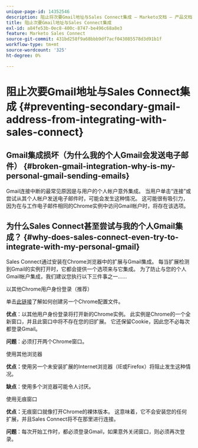 ```yaml
---
unique-page-id: 14352546
description: 阻止将次要Gmail地址与Sales Connect集成 — Marketo文档 — 产品文档
title: 阻止次要Gmail地址与Sales Connect集成
exl-id: a84fe53b-0ec8-400c-8747-be496c68a8e3
feature: Marketo Sales Connect
source-git-commit: 431bd258f9a68bbb9df7acf043085578d3d91b1f
workflow-type: tm+mt
source-wordcount: '325'
ht-degree: 0%

---
```


# 阻止次要Gmail地址与Sales Connect集成 {#preventing-secondary-gmail-address-from-integrating-with-sales-connect}

## Gmail集成损坏（为什么我的个人Gmail会发送电子邮件） {#broken-gmail-integration-why-is-my-personal-gmail-sending-emails}

Gmail连接中断的最常见原因是与用户的个人帐户意外集成。 当用户单击“连接”或尝试从其个人帐户发送电子邮件时，可能会发生这种情况。 这可能很有吸引力，因为在与工作电子邮件相同的Chrome实例中访问Gmail帐户时，将存在该选项。

## 为什么Sales Connect甚至尝试与我的个人Gmail集成？ {#why-does-sales-connect-even-try-to-integrate-with-my-personal-gmail}

Sales Connect通过安装在Chrome浏览器中的扩展与Gmail集成。 每当扩展检测到Gmail的实例打开时，它都会提供一个选项来与它集成。 为了防止与您的个人Gmail帐户集成，我们建议您执行以下三件事之一……

以其他Chrome用户身份登录（推荐）

单击[此链接](https://support.google.com/chrome/answer/2364824?hl=en)了解如何创建另一个Chrome配置文件。

**优点**：以其他用户身份登录将打开新的Chrome实例。 此实例是Chrome的一个全新窗口，并且此窗口中将不存在您的旧扩展。 它还保留Cookie，因此您不必每次都登录Gmail。

**问题**：必须打开两个Chrome窗口。

使用其他浏览器

**优点：**&#x200B;使用另一个未安装扩展的Internet浏览器（IE或Firefox）将阻止发生这种情况。

**缺点**：使用多个浏览器可能令人讨厌。

使用无痕窗口

**优点：**&#x200B;无痕窗口就像打开Chrome的裸体版本。 这意味着，它不会安装您的任何扩展，并且Sales Connect将不在那里进行连接。

**问题**：每次开始工作时，都必须登录Gmail，如果意外关闭窗口，则必须再次登录。
